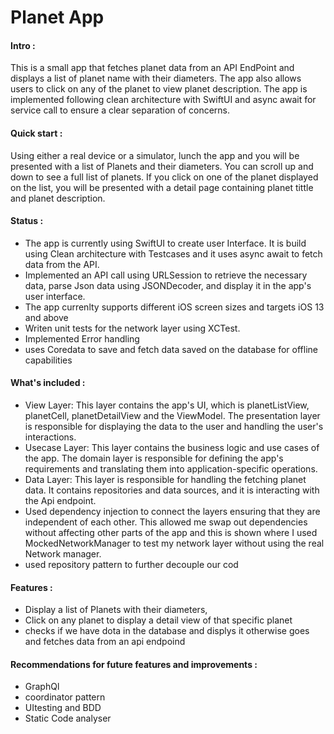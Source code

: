# Planet App


#### Intro :
This is a small app that fetches planet data from an API EndPoint and displays a list of planet name with their diameters. 
The app also allows users to click on any of the planet to view planet description. 
The app is implemented following clean architecture with SwiftUI and async await for service call to ensure a clear separation of concerns.

#### Quick start :
Using either a real device or a simulator, lunch the app and you will be presented with a list of Planets and their diameters. 
You can scroll up and down to see a full list of planets. If you click on one of the planet displayed on the list, 
you will be presented with a detail page containing planet tittle and planet description.

#### Status :
- The app is currently using SwiftUI to create user Interface. It is build using Clean architecture with Testcases and it uses async await to fetch data from the API.
- Implemented an API call using URLSession to retrieve the necessary data, parse Json data using JSONDecoder, and display it in the app's user interface.
- The app currenlty supports different iOS screen sizes and targets iOS 13 and above
- Writen unit tests for the network layer using XCTest.
- Implemented Error handling
- uses Coredata to save and  fetch data saved on the database for offline capabilities

#### What's included :
- View Layer: This layer contains the app's UI, which is planetListView, planetCell, planetDetailView and the ViewModel. The presentation layer is
responsible for displaying the data to the user and handling the user's interactions.
- Usecase Layer: This layer contains the business logic and use cases of the app. The domain layer is responsible for defining the app's requirements and translating them into application-specific operations.
- Data Layer: This layer is responsible for handling the fetching planet data. It contains repositories and data sources, and it is interacting with the Api endpoint.
- Used dependency injection to connect the layers ensuring that they are independent of each other. This allowed me swap out dependencies without affecting other parts of the app and this is shown where I used MockedNetworkManager to test my network layer without using the real Network manager.
- used repository pattern to further decouple our cod

#### Features :
- Display a list of Planets with their diameters,
- Click on any planet to display a detail view of that specific planet
- checks if we have dota in the database and displys it otherwise goes and fetches data from an api endpoind

#### Recommendations for future features and improvements :
 - GraphQl
 - coordinator pattern
 - UItesting and BDD
 - Static Code analyser
